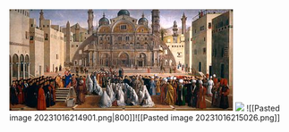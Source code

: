 <img src="/assets/Pasted image 20231016214901.png"/>
<img src="/assets/Pasted image 20231016215026.png"/>
![[Pasted image 20231016214901.png|800]]![[Pasted image 20231016215026.png]]